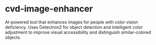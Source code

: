 # cvd-image-enhancer
AI-powered tool that enhances images for people with color vision deficiency. Uses Detectron2 for object detection and intelligent color adjustment to improve visual accessibility and distinguish similar-colored objects.
